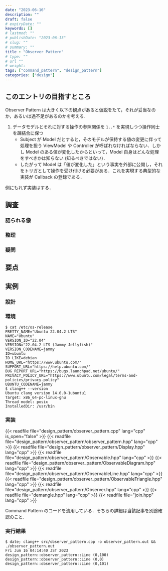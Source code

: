 ```yaml
---
date: "2023-06-16"
description: ""
draft: false
# expiryDate: ""
keywords: []
# lastmod: ""
# publishDate: "2023-06-13"
# slug: ""
# summary: ""
title : "Observer Pattern"
# type: ""
# url ""
# weight: 
tags: ["command_pattern", "design_pattern"]
categories: ["design"]
---
```


## このエントリの目指すところ

Observer Pattern は大きく以下の観点があると仮説をたて，それが妥当なのか，あるいは過不足があるのかを考える．

1. データモデルとそれに対する操作の参照関係を `1..*` を実現しつつ操作同士を疎結合に保つ
   - Subject が Model だとすると，そのモデルが保持する値の変更に伴って処理を担う ViewModel や Controller が呼ばれなければならない．しかし Model のある値が変化したからといって，Model 自身はどんな処理をすべきかは知らない (知るべきではない)．
   - したがって Model は「値が変化した」という事実を外部に公開し，それをトリガとして操作を受け付ける必要がある．これを実現する典型的な実装が Callback の登録である．

例にもれず実装はする．

## 調査

### 語られる像

### 整理

### 疑問

## 要点

## 実例

### 設計

### 環境

```
$ cat /etc/os-release 
PRETTY_NAME="Ubuntu 22.04.2 LTS"
NAME="Ubuntu"
VERSION_ID="22.04"
VERSION="22.04.2 LTS (Jammy Jellyfish)"
VERSION_CODENAME=jammy
ID=ubuntu
ID_LIKE=debian
HOME_URL="https://www.ubuntu.com/"
SUPPORT_URL="https://help.ubuntu.com/"
BUG_REPORT_URL="https://bugs.launchpad.net/ubuntu/"
PRIVACY_POLICY_URL="https://www.ubuntu.com/legal/terms-and-policies/privacy-policy"
UBUNTU_CODENAME=jammy
$ clang++ --version
Ubuntu clang version 14.0.0-1ubuntu1
Target: x86_64-pc-linux-gnu
Thread model: posix
InstalledDir: /usr/bin
```

### 実装

{{< readfile file="design_pattern/observer_pattern.cpp" lang="cpp" is_open="false" >}}
{{< readfile file="design_pattern/observer_pattern/observer_pattern.hpp" lang="cpp" >}}
{{< readfile file="design_pattern/observer_pattern/Display.hpp" lang="cpp" >}}
{{< readfile file="design_pattern/observer_pattern/Observable.hpp" lang="cpp" >}}
{{< readfile file="design_pattern/observer_pattern/ObservableDiagram.hpp" lang="cpp" >}}
{{< readfile file="design_pattern/observer_pattern/ObservableLine.hpp" lang="cpp" >}}
{{< readfile file="design_pattern/observer_pattern/ObservableTriangle.hpp" lang="cpp" >}}
{{< readfile file="design_pattern/observer_pattern/Observer.hpp" lang="cpp" >}}
{{< readfile file="demangle.hpp" lang="cpp" >}}
{{< readfile file="join.hpp" lang="cpp" >}}

Command Pattern のコードを流用している．そちらの詳細は当該記事を別途確認のこと．

### 実行結果

```
$ date; clang++ src/observer_pattern.cpp -o observer_pattern.out && ./observer_pattern.out 
Fri Jun 16 04:14:40 JST 2023
design_pattern::observer_pattern::Line (0,100)
design_pattern::observer_pattern::Line (0,0)
design_pattern::observer_pattern::Line (0,101)
```

